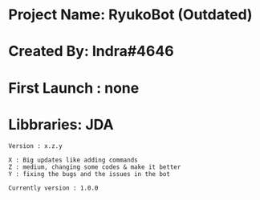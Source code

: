 # Project Name: RyukoBot (Outdated)
# Created By: Indra#4646
# First Launch : none

# Libbraries: JDA 

```
Version : x.z.y

X : Big updates like adding commands
Z : medium, changing some codes & make it better
Y : fixing the bugs and the issues in the bot

Currently version : 1.0.0
```
